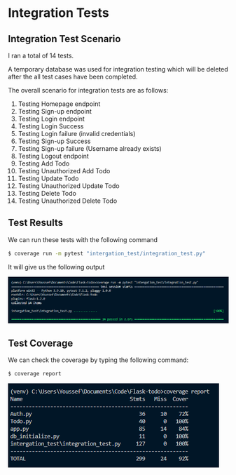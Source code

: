 # Integration Tests

## Integration Test Scenario

I ran a total of 14 tests.

A temporary database was used for integration testing which will be deleted after the all test cases have been completed.

The overall scenario for integration tests are as follows:

1. Testing Homepage endpoint
2. Testing Sign-up endpoint
3. Testing Login endpoint
4. Testing Login Success
5. Testing Login failure (invalid credentials)
6. Testing Sign-up Success
7. Testing Sign-up failure (Username already exists)
8. Testing Logout endpoint
9. Testing Add Todo
10. Testing Unauthorized Add Todo
11. Testing Update Todo
12. Testing Unauthorized Update Todo
13. Testing Delete Todo
14. Testing Unauthorized Delete Todo

## Test Results

We can run these tests with the following command

```bash
$ coverage run -m pytest "intergation_test/integration_test.py"
```

It will give us the following output

![Integration Tests](/assets/integrationtest_result.png "Integration Tests")

## Test Coverage
We can check the coverage by typing the following command:

```bash
$ coverage report
```

![Integration Test Coverage](/assets/integ_coverage.png "Integration Test Coverage")